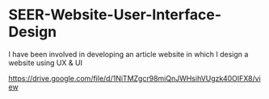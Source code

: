 # SEER-Website-User-Interface-Design
I have been involved in developing an article website in which I design a website using UX &amp; UI 

https://drive.google.com/file/d/1NiTMZgcr98miQnJWHsihVUgzk40OIFX8/view
